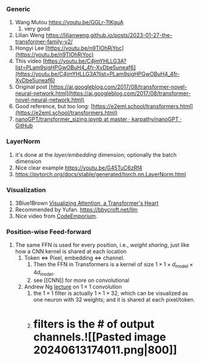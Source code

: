 ### Generic
1. Wang Mutou https://youtu.be/GGLr-TtKguA
	1. very good
2. Lilian Weng https://lilianweng.github.io/posts/2023-01-27-the-transformer-family-v2/
3. Hongyi Lee [https://youtu.be/n9TlOhRjYoc](https://youtu.be/n9TlOhRjYoc)
4. This video [https://youtu.be/C4jmYHLLG3A?list=PLam9sigHPGwOBuH4_4fr-XvDbe5uneaf6](https://youtu.be/C4jmYHLLG3A?list=PLam9sigHPGwOBuH4_4fr-XvDbe5uneaf6)
5. Original post [https://ai.googleblog.com/2017/08/transformer-novel-neural-network.html](https://ai.googleblog.com/2017/08/transformer-novel-neural-network.html)
6. Good reference, but too long: [https://e2eml.school/transformers.html](https://e2eml.school/transformers.html)
7. [nanoGPT/transformer_sizing.ipynb at master · karpathy/nanoGPT · GitHub](https://github.com/karpathy/nanoGPT/blob/master/transformer_sizing.ipynb)

### LayerNorm
1. it's done at the *layer/embedding* dimension; optionally the batch dimension
2. Nice clear example https://youtu.be/G45TuC6zRf4
3. https://pytorch.org/docs/stable/generated/torch.nn.LayerNorm.html

### Visualization
1. 3Blue1Brown [Visualizing Attention, a Transformer's Heart](https://youtu.be/eMlx5fFNoYc)
2. Recommended by Yufan. https://bbycroft.net/llm
3. Nice video from [CodeEmporium](https://youtu.be/Nw_PJdmydZY). 

### Position-wise Feed-forward
1. The same FFN is used for every position, i.e., *weight sharing*, just like how a CNN kernel is shared at each location
	1. Token $\Leftrightarrow$ Pixel, embedding $\Leftrightarrow$ channel. 
		1. Then the FFN in Transformers is a kernel of size $1\times1\times d_{\text{model}}\times 4d_{\text{model}}$.
		2. see [[CNN]] for more on convolutional
	2. Andrew Ng [lecture](https://youtu.be/c1RBQzKsDCk) on $1\times 1$ convolution
		1. the $1 \times 1$ filter is actually $1 \times 1 \times 32$, which can be visualized as one neuron with 32 weights; and it is shared at each pixel/token.  
		2. # filters is the # of output channels.![[Pasted image 20240613174011.png|800]]
